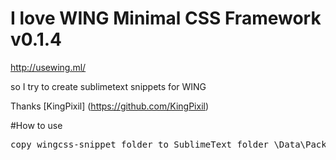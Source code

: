 # I love WING Minimal CSS Framework v0.1.4
<http://usewing.ml/>

so  I try to create 
sublimetext snippets for WING

Thanks [KingPixil] (https://github.com/KingPixil)

#How to use
<pre>
copy wingcss-snippet folder to SublimeText folder \Data\Packages\User
</pre>
